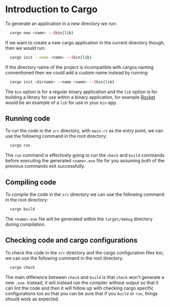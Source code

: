 # Introduction to Cargo

To generate an application in a new directory we run:

```sh
  cargo new <name> --(bin|lib)
```

If we want to create a new cargo application in the current directory though, then we would run:

```sh
  cargo init --name <name> --(bin|lib)
```

If the directory name of the project is incompatible with cargos naming conventioned then we could add a custom name instead by running:

```sh
  cargo init <dirname> --name <name> --(bin|lib)
```

The `bin` option is for a regular binary application and the `lib` option is for building a library for use within a binary application, for example [Rocket](https://rocket.rs/) would be an example of a `lib` for use in your `bin` app.

## Running code

To run the code in the `src` directory, with `main.rs` as the entry point, we can use the following command in the root directory:

```sh
  cargo run
```

The `run` command is effectively going to run the `check` and `build` commands before executing the generated `<name>.exe` file for you assuming both of the previous commands exit successfully.

## Compiling code

To compile the code in the `src` directory we can use the following command in the root directory:

```sh
  cargo build
```

The `<name>.exe` file will be generated within the `target/debug` directory during compilation.

## Checking code and cargo configurations

To check the code in the `src` directory and the cargo configuration files too, we can use the following command in the root directory:

```sh
  cargo check
```

The main difference between `check` and `build` is that `check` won't generate a new `.exe`. Instead, it will instead run the compiler without output so that it can lint the code and then it will follow up with checking cargo specific configurations too so that you can be sure that if you `build` or `run`, things should work as expected.